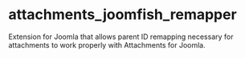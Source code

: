 attachments_joomfish_remapper
=============================

Extension for Joomla that allows parent ID remapping necessary for attachments to work properly with Attachments for Joomla.
